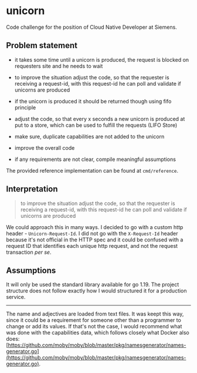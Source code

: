 # unicorn

Code challenge for the position of Cloud Native Developer at Siemens.

## Problem statement

* it takes some time until a unicorn is produced, the request is blocked on requesters site and he needs to wait 

* to improve the situation adjust the code, so that the requester is receiving a request-id, with this request-id he can poll and validate if unicorns are produced

* if the unicorn is produced it should be returned though using fifo principle

* adjust the code, so that every x seconds a new unicorn is produced at put to a store, which can be used to fulfill the requests (LIFO Store)

* make sure, duplicate capabilities are not added to the unicorn

* improve the overall code

* if any requirements are not clear, compile meaningful assumptions

The provided reference implementation can be found at `cmd/reference`.

## Interpretation

> to improve the situation adjust the code, so that the requester is receiving a request-id, with this request-id he can poll and validate if unicorns are produced

We could approach this in many ways.
I decided to go with a custom http header - `Unicorn-Request-Id`.
I did not go with the `X-Request-Id` header because it's not official in the HTTP spec and it could be confused with a request ID that identifies each unique http request, and not the request transaction _per se_.




## Assumptions

It will only be used the standard library available for go 1.19.
The project structure does not follow exactly how I would structured it for a production service.

---

The name and adjectives are loaded from text files.
It was keept this way, since it could be a requirement for someone other than a programmer to change or add its values.
If that's not the case, I would recommend what was done with the capabilities data, which follows closely what Docker also does:
[https://github.com/moby/moby/blob/master/pkg/namesgenerator/names-generator.go](https://github.com/moby/moby/blob/master/pkg/namesgenerator/names-generator.go).